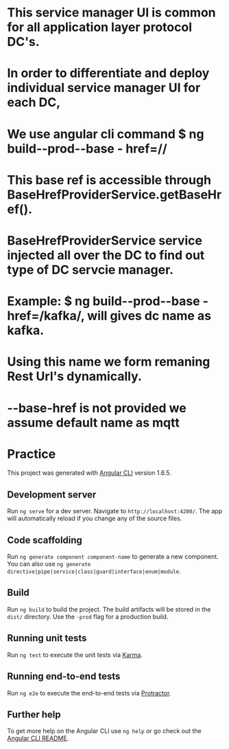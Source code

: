 # This service manager UI is common for all application layer protocol DC's.
# In order to differentiate and deploy individual service manager UI for each DC,
# We use angular cli command $ ng build--prod--base - href=/<dc name>/
# This base ref is accessible through BaseHrefProviderService.getBaseHref().
# BaseHrefProviderService service injected all over the DC to find out type of DC servcie manager.
# Example: $ ng build--prod--base - href=/kafka/, will gives dc name as kafka.
# Using this name we form remaning Rest Url's dynamically.
# --base-href is not provided we assume default name as mqtt

# Practice

This project was generated with [Angular CLI](https://github.com/angular/angular-cli) version 1.6.5.

## Development server

Run `ng serve` for a dev server. Navigate to `http://localhost:4200/`. The app will automatically reload if you change any of the source files.

## Code scaffolding

Run `ng generate component component-name` to generate a new component. You can also use `ng generate directive|pipe|service|class|guard|interface|enum|module`.

## Build

Run `ng build` to build the project. The build artifacts will be stored in the `dist/` directory. Use the `-prod` flag for a production build.

## Running unit tests

Run `ng test` to execute the unit tests via [Karma](https://karma-runner.github.io).

## Running end-to-end tests

Run `ng e2e` to execute the end-to-end tests via [Protractor](http://www.protractortest.org/).

## Further help

To get more help on the Angular CLI use `ng help` or go check out the [Angular CLI README](https://github.com/angular/angular-cli/blob/master/README.md).
